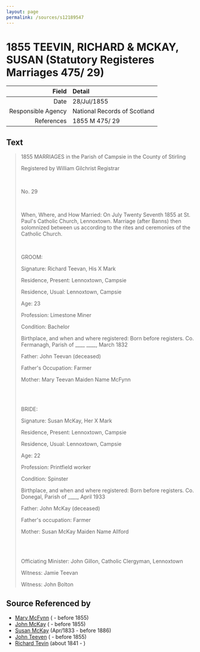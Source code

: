 ```yaml
---
layout: page
permalink: /sources/s12189547
---
```


# 1855 TEEVIN, RICHARD & MCKAY, SUSAN (Statutory Registeres Marriages 475/ 29)

Field | Detail
---:|:---
Date | 28/Jul/1855
Responsible Agency | National Records of Scotland
References | 1855 M 475/ 29

## Text

> 1855 MARRIAGES in the Parish of Campsie in the County of Stirling
>
> Registered by William Gilchrist Registrar
>
> <br/>
>
> No. 29
>
> <br/>
>
> When, Where, and How Married: On July Twenty Seventh 1855 at St. Paul's Catholic Church, Lennoxtown. Marriage (after Banns) then solomnized between us according to the rites and ceremonies of the Catholic Church.
>
> <br/>
>
> GROOM:
>
> Signature: Richard Teevan, His X Mark
>
> Residence, Present: Lennoxtown, Campsie
>
> Residence, Usual: Lennoxtown, Campsie
>
> Age: 23
>
> Profession: Limestone Miner
>
> Condition: Bachelor
>
> Birthplace, and when and where registered: Born before registers. Co. Fermanagh, Parish of ____ ____, March 1832
>
> Father: John Teevan (deceased)
>
> Father's Occupation: Farmer
>
> Mother: Mary Teevan Maiden Name McFynn
>
> <br/>
>
> <br/>
>
> BRIDE: 
>
> Signature: Susan McKay, Her X Mark
>
> Residence, Present: Lennoxtown, Campsie
>
> Residence, Usual: Lennoxtown, Campsie
>
> Age: 22
>
> Profession: Printfield worker
>
> Condition: Spinster
>
> Birthplace, and when and where registered: Born before registers. Co. Donegal, Parish of ____, April 1933
>
> Father: John McKay (deceased)
>
> Father's occupation: Farmer
>
> Mother: Susan McKay Maiden Name Allford
>
> <br/>
>
> <br/>
>
> Officiating Minister: John Gillon, Catholic Clergyman, Lennoxtown
>
> Witness: Jamie Teevan
>
> Witness: John Bolton
>

## Source Referenced by

* [Mary McFynn](../people/@36976172@-mary-mcfynn-b-d1855.md) ( - before 1855)
* [John McKay](../people/@25989156@-john-mckay-b-d1855.md) ( - before 1855)
* [Susan McKay](../people/@29671874@-susan-mckay-b1833-4-d1886.md) (Apr/1833 - before 1886)
* [John Teeven](../people/@17936784@-john-teeven-b-d1855.md) ( - before 1855)
* [Richard Tevin](../people/@65007133@-richard-tevin-b1841-d.md) (about 1841 - )
